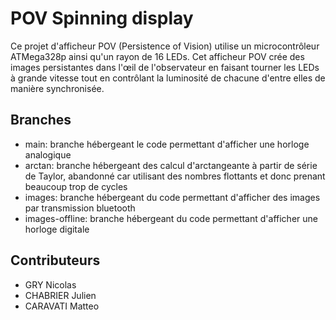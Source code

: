 # POV Spinning display

Ce projet d'afficheur POV (Persistence of Vision) utilise un microcontrôleur ATMega328p ainsi qu'un rayon de 16 LEDs. Cet afficheur POV crée des images persistantes dans l'œil de l'observateur en faisant tourner les LEDs à grande vitesse tout en contrôlant la luminosité de chacune d'entre elles de manière synchronisée.

## Branches
- main: branche hébergeant le code permettant d'afficher une horloge analogique
- arctan: branche hébergeant des calcul d'arctangeante à partir de série de Taylor, abandonné car utilisant des nombres flottants et donc prenant beaucoup trop de cycles
- images: branche hébergeant du code permettant d'afficher des images par transmission bluetooth
- images-offline: branche hébergeant du code permettant d'afficher une horloge digitale

## Contributeurs
- GRY Nicolas
- CHABRIER Julien
- CARAVATI Matteo